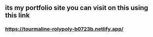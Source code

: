 ## its my portfolio site you can visit on this using this link
  ### https://tourmaline-rolypoly-b0723b.netlify.app/
